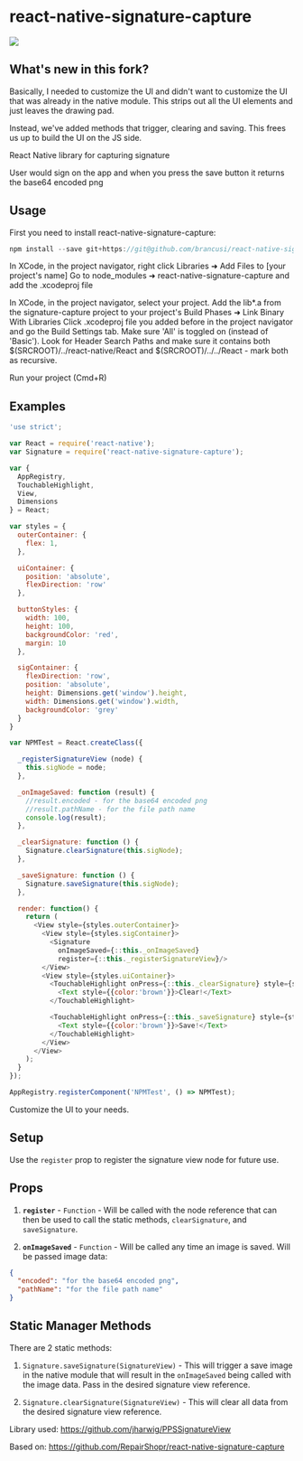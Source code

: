 # react-native-signature-capture

<img src="http://i.giphy.com/3oEduIyWb48Ws3bSuc.gif" />

## What's new in this fork?

Basically, I needed to customize the UI and didn't want to customize the UI that was already
in the native module. This strips out all the UI elements and just leaves the drawing pad.

Instead, we've added methods that trigger, clearing and saving. This frees us up to build the UI
on the JS side.

React Native library for capturing signature

User would sign on the app and when you press the save button it returns the base64 encoded png

## Usage

First you need to install react-native-signature-capture:

```javascript
npm install --save git+https://git@github.com/brancusi/react-native-signature-capture.git
```

In XCode, in the project navigator, right click Libraries ➜ Add Files to [your project's name] Go to node_modules ➜ react-native-signature-capture and add the .xcodeproj file

In XCode, in the project navigator, select your project. Add the lib*.a from the signature-capture project to your project's Build Phases ➜ Link Binary With Libraries Click .xcodeproj file you added before in the project navigator and go the Build Settings tab. Make sure 'All' is toggled on (instead of 'Basic'). Look for Header Search Paths and make sure it contains both $(SRCROOT)/../react-native/React and $(SRCROOT)/../../React - mark both as recursive.

Run your project (Cmd+R)

## Examples

```javascript
'use strict';

var React = require('react-native');
var Signature = require('react-native-signature-capture');

var {
  AppRegistry,
  TouchableHighlight,
  View,
  Dimensions
} = React;

var styles = {
  outerContainer: {
    flex: 1,
  },

  uiContainer: {
    position: 'absolute',
    flexDirection: 'row'
  },

  buttonStyles: {
    width: 100,
    height: 100,
    backgroundColor: 'red',
    margin: 10
  },

  sigContainer: {
    flexDirection: 'row',
    position: 'absolute',
    height: Dimensions.get('window').height,
    width: Dimensions.get('window').width,
    backgroundColor: 'grey'
  }
}

var NPMTest = React.createClass({

  _registerSignatureView (node) {
    this.sigNode = node;
  },

  _onImageSaved: function (result) {
    //result.encoded - for the base64 encoded png
    //result.pathName - for the file path name
    console.log(result);
  },

  _clearSignature: function () {
    Signature.clearSignature(this.sigNode);
  },

  _saveSignature: function () {
    Signature.saveSignature(this.sigNode);
  },

  render: function() {
    return (
      <View style={styles.outerContainer}>
        <View style={styles.sigContainer}>
          <Signature
            onImageSaved={::this._onImageSaved}
            register={::this._registerSignatureView}/>
        </View>
        <View style={styles.uiContainer}>
          <TouchableHighlight onPress={::this._clearSignature} style={styles.buttonStyles}>
            <Text style={{color:'brown'}}>Clear!</Text>
          </TouchableHighlight>

          <TouchableHighlight onPress={::this._saveSignature} style={styles.buttonStyles}>
            <Text style={{color:'brown'}}>Save!</Text>
          </TouchableHighlight>
        </View>
      </View>
    );
  }
});

AppRegistry.registerComponent('NPMTest', () => NPMTest);
```

Customize the UI to your needs.

## Setup

Use the `register` prop to register the signature view node for future use.

## Props

1. **`register`** - `Function` - Will be called with the node reference that can then
be used to call the static methods, `clearSignature`, and `saveSignature`.

2. **`onImageSaved`** - `Function` - Will be called any time an image is saved.
Will be passed image data:

```json
{
  "encoded": "for the base64 encoded png",
  "pathName": "for the file path name"
}
```

## Static Manager Methods

There are 2 static methods:

1. `Signature.saveSignature(SignatureView)` - This will trigger a save image in the native module
that will result in the `onImageSaved` being called with the image data. Pass in the
desired signature view reference.

2. `Signature.clearSignature(SignatureView)` - This will clear all data from the desired
signature view reference.

Library used:
https://github.com/jharwig/PPSSignatureView

Based on:
https://github.com/RepairShopr/react-native-signature-capture
